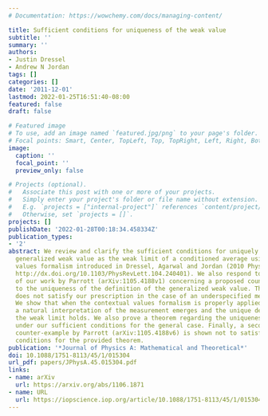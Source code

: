 ```yaml
---
# Documentation: https://wowchemy.com/docs/managing-content/

title: Sufficient conditions for uniqueness of the weak value
subtitle: ''
summary: ''
authors:
- Justin Dressel
- Andrew N Jordan
tags: []
categories: []
date: '2011-12-01'
lastmod: 2022-01-25T16:51:40-08:00
featured: false
draft: false

# Featured image
# To use, add an image named `featured.jpg/png` to your page's folder.
# Focal points: Smart, Center, TopLeft, Top, TopRight, Left, Right, BottomLeft, Bottom, BottomRight.
image:
  caption: ''
  focal_point: ''
  preview_only: false

# Projects (optional).
#   Associate this post with one or more of your projects.
#   Simply enter your project's folder or file name without extension.
#   E.g. `projects = ["internal-project"]` references `content/project/deep-learning/index.md`.
#   Otherwise, set `projects = []`.
projects: []
publishDate: '2022-01-28T00:18:34.458334Z'
publication_types:
- '2'
abstract: We review and clarify the sufficient conditions for uniquely defining the
  generalized weak value as the weak limit of a conditioned average using the contextual
  values formalism introduced in Dressel, Agarwal and Jordan (2010 Phys. Rev. Lett.
  http://dx.doi.org/10.1103/PhysRevLett.104.240401). We also respond to criticism
  of our work by Parrott (arXiv:1105.4188v1) concerning a proposed counter-example
  to the uniqueness of the definition of the generalized weak value. The counter-example
  does not satisfy our prescription in the case of an underspecified measurement context.
  We show that when the contextual values formalism is properly applied to this example,
  a natural interpretation of the measurement emerges and the unique definition in
  the weak limit holds. We also prove a theorem regarding the uniqueness of the definition
  under our sufficient conditions for the general case. Finally, a second proposed
  counter-example by Parrott (arXiv:1105.4188v6) is shown not to satisfy the sufficiency
  conditions for the provided theorem.
publication: '*Journal of Physics A: Mathematical and Theoretical*'
doi: 10.1088/1751-8113/45/1/015304
url_pdf: papers/JPhysA.45.015304.pdf
links:
- name: arXiv
  url: https://arxiv.org/abs/1106.1871
- name: URL
  url: https://iopscience.iop.org/article/10.1088/1751-8113/45/1/015304/meta
---
```

